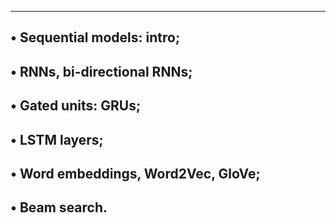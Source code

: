 --------------------------------------------------------------------
• Sequential models: intro;
----------------------------------------------------
• RNNs, bi-directional RNNs;
------------------------------------------------------
• Gated units: GRUs;
-------------------------------------------------
• LSTM layers;
-------------------------------------------------
• Word embeddings, Word2Vec, GloVe;
----------------------------------------------------
• Beam search.
-----------------------------------------------------

